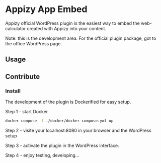 # Appizy App Embed

Appizy official WordPress plugin is the easiest way to embed the web-calculator created with Appizy into your content.

Note: this is the development area. For the official plugin package, got to the office WordPress page.

## Usage

## Contribute

### Install

The development of the plugin is Dockerified for easy setup.

Step 1 - start Docker

```bash
docker-compose -f ./docker/docker-compose.yml up
```

Step 2 - visite your localhost:8080 in your browser and the WordPress setup

Step 3 - activate the plugin in the WordPress interface.

Step 4 - enjoy testing, developing...


